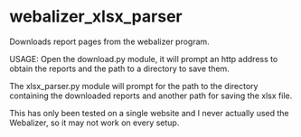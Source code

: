# webalizer_xlsx_parser
Downloads report pages from the webalizer program.


USAGE:
  Open the download.py module, it will prompt an http address to obtain the reports and the
path to a directory to save them.

  The xlsx_parser.py module will prompt for the path to the directory containing the downloaded
reports and another path for saving the xlsx file.


  This has only been tested on a single website and I never actually used the Webalizer, so it
may not work on every setup.
